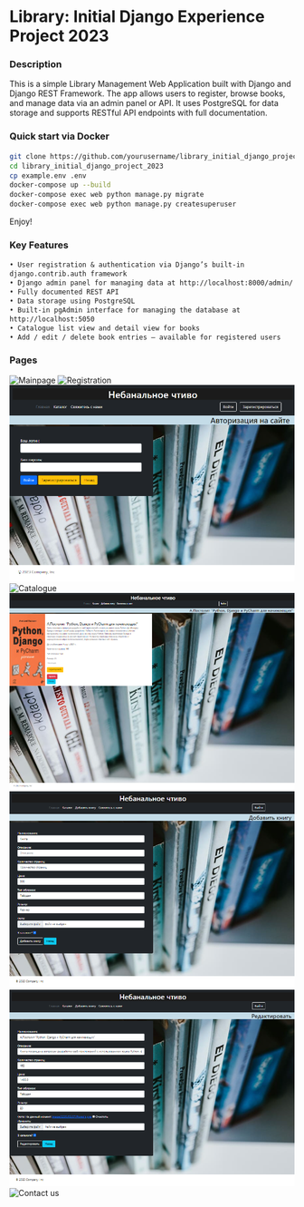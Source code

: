 # Library: Initial Django Experience Project 2023
### Description
This is a simple Library Management Web Application built with Django and Django REST Framework. The app allows users to register, browse books, and manage data via an admin panel or API. It uses PostgreSQL for data storage and supports RESTful API endpoints with full documentation.

### Quick start via Docker

```bash
git clone https://github.com/yourusername/library_initial_django_project_2023.git
cd library_initial_django_project_2023
cp example.env .env
docker-compose up --build
docker-compose exec web python manage.py migrate
docker-compose exec web python manage.py createsuperuser
```
Enjoy!

### Key Features

    • User registration & authentication via Django’s built-in django.contrib.auth framework
    • Django admin panel for managing data at http://localhost:8000/admin/
    • Fully documented REST API
    • Data storage using PostgreSQL
    • Built-in pgAdmin interface for managing the database at http://localhost:5050
    • Catalogue list view and detail view for books
    • Add / edit / delete book entries — available for registered users


### Pages

![Mainpage](assets/mainpage.png)
![Registration](assets/registration.png)
![Login](assets/login.png)
![Catalogue](assets/catalogue.png)
![Book_Detail](assets/detail.png)
![Add_Book](assets/add_book.png)
![Update_Book](assets/update_book.png)
![Contact us](assets/contact_us.png)

